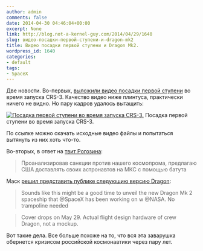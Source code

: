 ```yaml
---
author: admin
comments: false
date: 2014-04-30 04:46:04+00:00
excerpt: None
link: http://blog.not-a-kernel-guy.com/2014/04/29/1640
slug: видео-посадки-первой-ступени-и-dragon-mk2
title: Видео посадки первой ступени и Dragon Mk2.
wordpress_id: 1640
categories:
- default
tags:
- SpaceX
---
```


Две новости. Во-первых, [выложили видео посадки первой ступени](http://www.spacex.com/news/2014/04/29/first-stage-landing-video) во время запуска CRS-3. Качество видео ниже плинтуса, практически ничего не видно. Но пару кадров удалось вытащить:

[![Посадка первой ступени во время запуска CRS-3. ](http://blog.not-a-kernel-guy.com/wp-content/uploads/2014/04/csr3_landing.jpg)](http://blog.not-a-kernel-guy.com/wp-content/uploads/2014/04/csr3_landing.jpg) Посадка первой ступени во время запуска CRS-3. 

По ссылке можно скачать исходные видео файлы и попытаться вытянуть из них хоть что-то.

Во-вторых, в ответ на [твит Рогозина](https://twitter.com/Rogozin/status/461137034292527104):



> Проанализировав санкции против нашего космопрома, предлагаю США доставлять своих астронавтов на МКС с помощью батута



Маск [решил представить публике следующию версию Dragon](https://twitter.com/elonmusk/status/461279062837968897):



> Sounds like this might be a good time to unveil the new Dragon Mk 2 spaceship that @SpaceX has been working on w @NASA. No trampoline needed

> Cover drops on May 29. Actual flight design hardware of crew Dragon, not a mockup.


Вот такие дела. Все больше похоже на то, что вся эта заварушка обернется кризисом российской космонавтики через пару лет.
